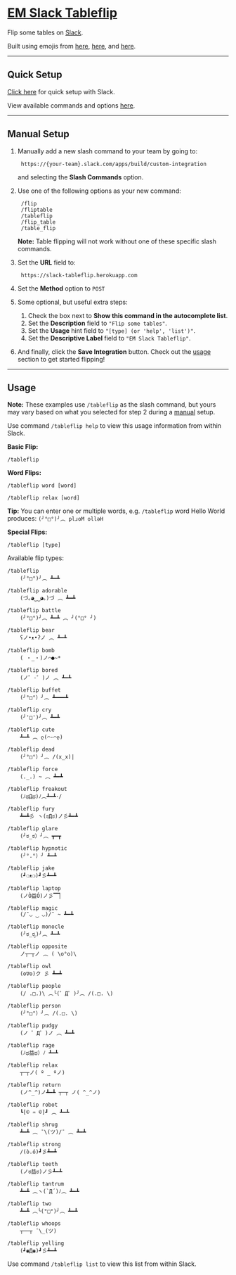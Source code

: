 # [EM Slack Tableflip](https://slack-tableflip.herokuapp.com)
Flip some tables on [Slack](https://slack.com).

Built using emojis from [here](http://www.emoticonfun.org/flip/), [here](http://emojicons.com/table-flipping), and [here](http://tableflipping.com/).

----------
## Quick Setup

[Click here](https://slack-tableflip.herokuapp.com/#quick-setup) for quick setup with Slack.

View available commands and options [here](#usage).

----------
## Manual Setup

1. Manually add a new slash command to your team by going to:

        https://{your-team}.slack.com/apps/build/custom-integration

    and selecting the **Slash Commands** option.

2. Use one of the following options as your new command:

        /flip
        /fliptable
        /tableflip
        /flip_table
        /table_flip

    **Note:** Table flipping will not work without one of these specific slash commands.

3. Set the **URL** field to:

        https://slack-tableflip.herokuapp.com

4. Set the **Method** option to `POST`

5. Some optional, but useful extra steps:
    1. Check the box next to **Show this command in the autocomplete list**.
    2. Set the **Description** field to `"Flip some tables"`.
    3. Set the **Usage** hint field to `"[type] (or 'help', 'list')"`.
    4. Set the **Descriptive Label** field to `"EM Slack Tableflip"`.

6. And finally, click the **Save Integration** button. Check out the [usage](#usage) section to get started flipping!

----------
## Usage

**Note:** These examples use `/tableflip` as the slash command, but yours may vary based on what you selected for step 2 during a [manual](#manual-setup) setup.

Use command `/tableflip help` to view this usage information from within Slack.

**Basic Flip:**

    /tableflip

**Word Flips:**

    /tableflip word [word]

    /tableflip relax [word]

**Tip:** You can enter one or multiple words, e.g. `/tableflip` word Hello World produces: `(╯°□°)╯︵ plɹoM ollǝH`

**Special Flips:**

    /tableflip [type]

Available flip types:

    /tableflip
        (╯°□°)╯︵ ┻━┻

    /tableflip adorable
        (づ｡◕‿‿◕｡)づ ︵ ┻━┻

    /tableflip battle
        (╯°□°)╯︵ ┻━┻ ︵ ╯(°□° ╯)

    /tableflip bear
        ʕノ•ᴥ•ʔノ ︵ ┻━┻

    /tableflip bomb
        ( ・_・)ノ⌒●~*

    /tableflip bored
        (ノ゜-゜)ノ ︵ ┻━┻

    /tableflip buffet
        (╯°□°）╯︵ ┻━━━┻

    /tableflip cry
        (╯'□')╯︵ ┻━┻

    /tableflip cute
        ┻━┻ ︵ ლ(⌒-⌒ლ)

    /tableflip dead
        (╯°□°）╯︵ /(x_x)|

    /tableflip force
        (._.) ~ ︵ ┻━┻

    /tableflip freakout
        (ﾉಥДಥ)ﾉ︵┻━┻･/

    /tableflip fury
        ┻━┻彡 ヽ(ಠДಠ)ノ彡┻━┻﻿

    /tableflip glare
        (╯ಠ_ಠ）╯︵ ┳━┳

    /tableflip hypnotic
        (╯°.°）╯ ┻━┻

    /tableflip jake
        (┛❍ᴥ❍﻿)┛彡┻━┻

    /tableflip laptop
        (ノÒ益Ó)ノ彡▔▔▏

    /tableflip magic
        (/¯◡ ‿ ◡)/¯ ~ ┻━┻

    /tableflip monocle
        (╯ಠ_ರೃ)╯︵ ┻━┻

    /tableflip opposite
        ノ┬─┬ノ ︵ ( \o°o)\

    /tableflip owl
        (ʘ∇ʘ)ク 彡 ┻━┻

    /tableflip people
        (/ .□.)\ ︵╰(゜Д゜)╯︵ /(.□. \)

    /tableflip person
        (╯°□°）╯︵ /(.□. \)

    /tableflip pudgy
        (ノ ゜Д゜)ノ ︵ ┻━┻

    /tableflip rage
        (ﾉಥ益ಥ）ﾉ﻿ ┻━┻

    /tableflip relax
        ┬─┬ノ( º _ ºノ)

    /tableflip return
        (ノ^_^)ノ┻━┻ ┬─┬ ノ( ^_^ノ)

    /tableflip robot
        ┗[© ♒ ©]┛ ︵ ┻━┻

    /tableflip shrug
        ┻━┻ ︵﻿ ¯\(ツ)/¯ ︵ ┻━┻

    /tableflip strong
        /(ò.ó)┛彡┻━┻

    /tableflip teeth
        (ノಠ益ಠ)ノ彡┻━┻

    /tableflip tantrum
        ┻━┻ ︵ヽ(`Д´)ﾉ︵﻿ ┻━┻

    /tableflip two
        ┻━┻ ︵╰(°□°)╯︵ ┻━┻

    /tableflip whoops
        ┬──┬﻿ ¯\_(ツ)

    /tableflip yelling
        (┛◉Д◉)┛彡┻━┻

Use command `/tableflip list` to view this list from within Slack.